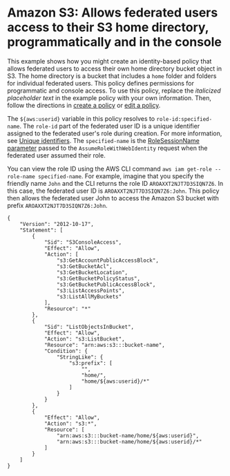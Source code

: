 # Amazon S3: Allows federated users access to their S3 home directory, programmatically and in the console<a name="reference_policies_examples_s3_federated-home-directory-console"></a>

This example shows how you might create an identity\-based policy that allows federated users to access their own home directory bucket object in S3\. The home directory is a bucket that includes a `home` folder and folders for individual federated users\. This policy defines permissions for programmatic and console access\. To use this policy, replace the *italicized placeholder text* in the example policy with your own information\. Then, follow the directions in [create a policy](access_policies_create.md) or [edit a policy](access_policies_manage-edit.md)\.

The `${aws:userid}` variable in this policy resolves to `role-id:specified-name`\. The `role-id` part of the federated user ID is a unique identifier assigned to the federated user's role during creation\. For more information, see [Unique identifiers](reference_identifiers.md#identifiers-unique-ids)\. The `specified-name` is the [RoleSessionName parameter](https://docs.aws.amazon.com/STS/latest/APIReference/API_AssumeRoleWithWebIdentity.html#API_AssumeRoleWithWebIdentity_RequestParameters) passed to the `AssumeRoleWithWebIdentity` request when the federated user assumed their role\.

You can view the role ID using the AWS CLI command `aws iam get-role --role-name specified-name`\. For example, imagine that you specify the friendly name `John` and the CLI returns the role ID `AROAXXT2NJT7D3SIQN7Z6`\. In this case, the federated user ID is `AROAXXT2NJT7D3SIQN7Z6:John`\. This policy then allows the federated user John to access the Amazon S3 bucket with prefix `AROAXXT2NJT7D3SIQN7Z6:John`\.

```
{
    "Version": "2012-10-17",
    "Statement": [
        {
            "Sid": "S3ConsoleAccess",
            "Effect": "Allow",
            "Action": [
                "s3:GetAccountPublicAccessBlock",
                "s3:GetBucketAcl",
                "s3:GetBucketLocation",
                "s3:GetBucketPolicyStatus",
                "s3:GetBucketPublicAccessBlock",
                "s3:ListAccessPoints",
                "s3:ListAllMyBuckets"
            ],
            "Resource": "*"
        },
        {
            "Sid": "ListObjectsInBucket",
            "Effect": "Allow",
            "Action": "s3:ListBucket",
            "Resource": "arn:aws:s3:::bucket-name",
            "Condition": {
                "StringLike": {
                    "s3:prefix": [
                        "",
                        "home/",
                        "home/${aws:userid}/*"
                    ]
                }
            }
        },
        {
            "Effect": "Allow",
            "Action": "s3:*",
            "Resource": [
                "arn:aws:s3:::bucket-name/home/${aws:userid}",
                "arn:aws:s3:::bucket-name/home/${aws:userid}/*"
            ]
        }
    ]
}
```